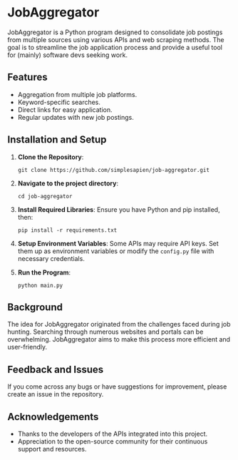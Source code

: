 # JobAggregator

JobAggregator is a Python program designed to consolidate job postings from multiple sources using various APIs and web scraping methods. The goal is to streamline the job application process and provide a useful tool for (mainly) software devs seeking work.

## Features

- Aggregation from multiple job platforms.
- Keyword-specific searches.
- Direct links for easy application.
- Regular updates with new job postings.

## Installation and Setup

1. **Clone the Repository**:
    ```
    git clone https://github.com/simplesapien/job-aggregator.git
    ```

2. **Navigate to the project directory**:
    ```
    cd job-aggregator
    ```

3. **Install Required Libraries**:
    Ensure you have Python and pip installed, then:
    ```
    pip install -r requirements.txt
    ```

4. **Setup Environment Variables**:
    Some APIs may require API keys. Set them up as environment variables or modify the `config.py` file with necessary credentials.

5. **Run the Program**:
    ```
    python main.py
    ```

## Background

The idea for JobAggregator originated from the challenges faced during job hunting. Searching through numerous websites and portals can be overwhelming. JobAggregator aims to make this process more efficient and user-friendly.

## Feedback and Issues

If you come across any bugs or have suggestions for improvement, please create an issue in the repository.

## Acknowledgements

- Thanks to the developers of the APIs integrated into this project.
- Appreciation to the open-source community for their continuous support and resources.
